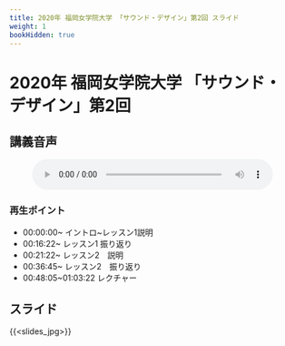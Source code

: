 ```yaml
---
title: 2020年 福岡女学院大学 「サウンド・デザイン」第2回 スライド
weight: 1
bookHidden: true
---
```


# 2020年 福岡女学院大学 「サウンド・デザイン」第2回

## 講義音声

<figure>
    <audio
        controls preload="metadata" 
         style="width:100%;">
        <source src="/docs/2020/fukujo-sounddesign/class-2/sounddesign-2.opus">
        <source src="/docs/2020/fukujo-sounddesign/class-2/sounddesign-2.m4a">

            Your browser does not support the
            <code>audio</code> element.
    </audio>
        <figcaption>講義音声</figcaption>

</figure>

### 再生ポイント

- 00:00:00~ イントロ~レッスン1説明
- 00:16:22~ レッスン1  振り返り
- 00:21:22~ レッスン2　説明
- 00:36:45~ レッスン2　振り返り
- 00:48:05~01:03:22 レクチャー

## スライド

{{<slides_jpg>}}
